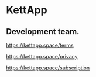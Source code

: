 # KettApp

## Development team.

https://kettapp.space/terms

https://kettapp.space/privacy

https://kettapp.space/subscription
